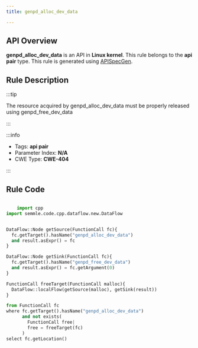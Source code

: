 ```yaml
---
title: genpd_alloc_dev_data

---
```



## API Overview
**genpd_alloc_dev_data** is an API in **Linux kernel**. This rule belongs to the **api pair** type. This rule is generated using [APISpecGen](../../tools/APISpecGen).
## Rule Description

:::tip

The resource acquired by genpd_alloc_dev_data must be properly released using genpd_free_dev_data

:::

:::info

- Tags: **api pair**
- Parameter Index: **N/A**
- CWE Type: **CWE-404**

:::

## Rule Code
```python

    import cpp
import semmle.code.cpp.dataflow.new.DataFlow


DataFlow::Node getSource(FunctionCall fc){
  fc.getTarget().hasName("genpd_alloc_dev_data")
  and result.asExpr() = fc
}

DataFlow::Node getSink(FunctionCall fc){
  fc.getTarget().hasName("genpd_free_dev_data")
  and result.asExpr() = fc.getArgument(0)
}

FunctionCall freeTarget(FunctionCall malloc){
  DataFlow::localFlow(getSource(malloc), getSink(result))
}

from FunctionCall fc
where fc.getTarget().hasName("genpd_alloc_dev_data")
      and not exists(
        FunctionCall free| 
        free = freeTarget(fc)
      )
select fc.getLocation()

    
```
